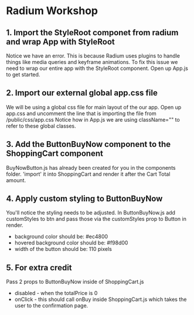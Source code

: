 # Radium Workshop

## 1. Import the StyleRoot componet from radium and wrap App with StyleRoot

Notice we have an error. This is because Radium uses plugins to handle things like media queries and keyframe animations. To fix this issue we need to wrap our entire app with the StyleRoot component. Open up App.js to get started.

## 2. Import our external global app.css file

We will be using a global css file for main layout of the our app. Open up app.css and uncomment the line that is importing the file from /public/css/app.css
Notice how in App.js we are using className="" to refer to these global classes.

## 3. Add the ButtonBuyNow component to the ShoppingCart component

BuyNowButton.js has already been created for you in the components folder. 'import' it into ShoppingCart and render it after the Cart Total amount.

## 4. Apply custom styling to ButtonBuyNow
You'll notice the styling needs to be adjusted. In ButtonBuyNow.js add customStyles to btn and pass those via the customStyles prop to Button in render.
- background color should be: #ec4800
- hovered background color should be: #f98d00
- width of the button should be: 110 pixels

## 5. For extra credit
Pass 2 props to ButtonBuyNow inside of ShoppingCart.js
- disabled - when the totalPrice is 0
- onClick - this should call onBuy inside ShoppingCart.js which takes the user to the confirmation page.
